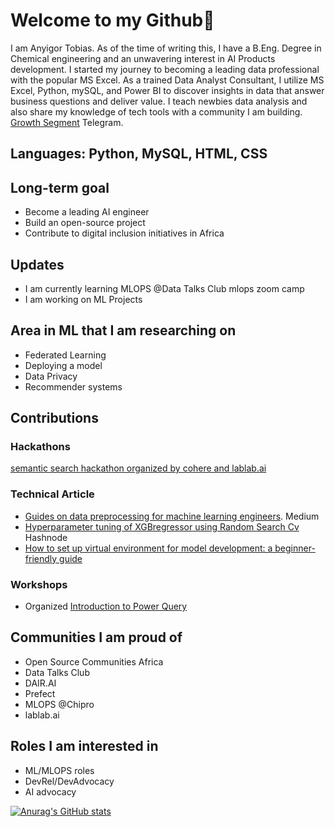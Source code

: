 # Welcome to my Github👋

I am Anyigor Tobias. As of the time of writing this, I have a B.Eng. Degree in Chemical engineering and an unwavering interest in AI Products development. I started my journey to becoming a leading data professional with the popular MS Excel. As a trained Data Analyst Consultant, I utilize MS Excel, Python, mySQL, and Power BI to discover insights in data that answer business questions and deliver value. I teach newbies data analysis and also share my knowledge of tech tools with a community I am building. [Growth Segment](https://t.me/growthsegmentx) Telegram.



## Languages: Python, MySQL, HTML, CSS

## Long-term goal
* Become a leading AI engineer
* Build an open-source project
* Contribute to digital inclusion initiatives in Africa

## Updates
* I am currently learning MLOPS @Data Talks Club mlops zoom camp
* I am working on ML Projects

## Area in ML that I am researching on

* Federated Learning
* Deploying a model
* Data Privacy
* Recommender systems

## Contributions
### Hackathons
[semantic search hackathon organized by cohere and lablab.ai](https://github.com/FloweryScythe13/lablab-semantic-search-hackathon-embeddings)

### Technical Article
* [Guides on data preprocessing for machine learning engineers](https://medium.com/@anuelsontobby/guides-on-data-preprocessing-for-machine-learning-engineers-db2c26de8a1). Medium
* [Hyperparameter tuning of XGBregressor using Random Search Cv](https://tobai.hashnode.dev/hyperparameter-tuning-of-xgbregressor-model-using-randomized-search) Hashnode
* [How to set up virtual environment for model development: a beginner-friendly guide](https://medium.com/@anuelsontobby/how-to-set-up-virtual-environments-for-model-development-a-beginner-friendly-guide-cab6ecd6a8b3)

### Workshops
* Organized [Introduction to Power Query](https://web.facebook.com/anuelson.tobias/posts/pfbid02q7w9238SxCGpWzG4Eir2fCaBuVpEByZpjF66jNn4ATjXxxRoA8nCotkugvHn7kcBl)

## Communities I am proud of
* Open Source Communities Africa
* Data Talks Club
* DAIR.AI
* Prefect
* MLOPS @Chipro
* lablab.ai

## Roles I am interested in

* ML/MLOPS roles
* DevRel/DevAdvocacy
* AI advocacy





[![Anurag's GitHub stats](https://github-readme-stats.vercel.app/api?username=anyigortobias)](https://github.com/anuraghazra/github-readme-stats)
